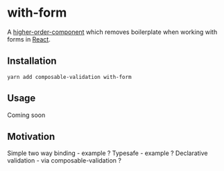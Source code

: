 # with-form

A [higher-order-component](https://facebook.github.io/react/docs/higher-order-components.html) which removes boilerplate when working with forms in [React](https://facebook.github.io/react/).
 
## Installation

`yarn add composable-validation with-form`

## Usage

Coming soon

## Motivation
Simple two way binding - example ?
Typesafe - example ?
Declarative validation - via composable-validation ?